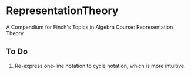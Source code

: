 # RepresentationTheory
A Compendium for Finch's Topics in Algebra Course: Representation Theory

## To Do
1. Re-express one-line notation to cycle notation, which is more intuitive.
